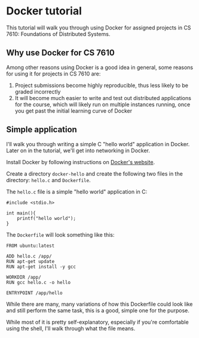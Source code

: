 # Docker tutorial

This tutorial will walk you through using Docker for assigned projects in CS 7610: Foundations of Distributed Systems.

## Why use Docker for CS 7610
Among other reasons using Docker is a good idea in general, some reasons for using it for projects in CS 7610 are:

1. Project submissions become highly reproducible, thus less likely to be graded incorrectly
2. It will become much easier to write and test out distributed applications for the course, which will likely run on multiple instances running, once you get past the initial learning curve of Docker


## Simple application
I'll walk you through writing a simple C "hello world" application in Docker. Later on in the tutorial, we'll get into networking in Docker.

Install Docker by following instructions on [Docker's website](https://docs.docker.com/install/).

Create a directory `docker-hello` and create the following two files in the directory: `hello.c` and `Dockerfile`.

The `hello.c` file is a simple "hello world" application in C:
```
#include <stdio.h>

int main(){
	printf("hello world");
}

```

The `Dockerfile` will look something like this:
```
FROM ubuntu:latest

ADD hello.c /app/
RUN apt-get update
RUN apt-get install -y gcc

WORKDIR /app/
RUN gcc hello.c -o hello

ENTRYPOINT /app/hello
```

While there are many, many variations of how this Dockerfile could look like and still perform the same task, this is a good, simple one for the purpose.

While most of it is pretty self-explanatory, especially if you're comfortable using the shell, I'll walk through what the file means.

